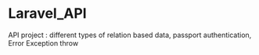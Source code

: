 # Laravel_API
API project : different types of relation based data, passport authentication, Error Exception throw
